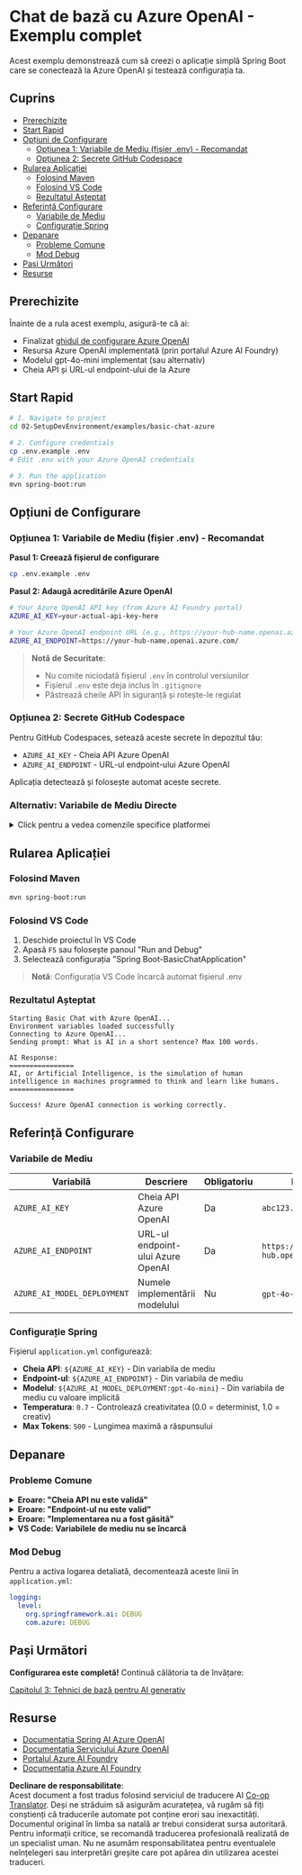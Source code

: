 <!--
CO_OP_TRANSLATOR_METADATA:
{
  "original_hash": "efd82efe50711d7e257eb943151d682c",
  "translation_date": "2025-07-27T13:47:01+00:00",
  "source_file": "02-SetupDevEnvironment/examples/basic-chat-azure/README.md",
  "language_code": "ro"
}
-->
# Chat de bază cu Azure OpenAI - Exemplu complet

Acest exemplu demonstrează cum să creezi o aplicație simplă Spring Boot care se conectează la Azure OpenAI și testează configurația ta.

## Cuprins

- [Prerechizite](../../../../../02-SetupDevEnvironment/examples/basic-chat-azure)
- [Start Rapid](../../../../../02-SetupDevEnvironment/examples/basic-chat-azure)
- [Opțiuni de Configurare](../../../../../02-SetupDevEnvironment/examples/basic-chat-azure)
  - [Opțiunea 1: Variabile de Mediu (fișier .env) - Recomandat](../../../../../02-SetupDevEnvironment/examples/basic-chat-azure)
  - [Opțiunea 2: Secrete GitHub Codespace](../../../../../02-SetupDevEnvironment/examples/basic-chat-azure)
- [Rularea Aplicației](../../../../../02-SetupDevEnvironment/examples/basic-chat-azure)
  - [Folosind Maven](../../../../../02-SetupDevEnvironment/examples/basic-chat-azure)
  - [Folosind VS Code](../../../../../02-SetupDevEnvironment/examples/basic-chat-azure)
  - [Rezultatul Așteptat](../../../../../02-SetupDevEnvironment/examples/basic-chat-azure)
- [Referință Configurare](../../../../../02-SetupDevEnvironment/examples/basic-chat-azure)
  - [Variabile de Mediu](../../../../../02-SetupDevEnvironment/examples/basic-chat-azure)
  - [Configurație Spring](../../../../../02-SetupDevEnvironment/examples/basic-chat-azure)
- [Depanare](../../../../../02-SetupDevEnvironment/examples/basic-chat-azure)
  - [Probleme Comune](../../../../../02-SetupDevEnvironment/examples/basic-chat-azure)
  - [Mod Debug](../../../../../02-SetupDevEnvironment/examples/basic-chat-azure)
- [Pași Următori](../../../../../02-SetupDevEnvironment/examples/basic-chat-azure)
- [Resurse](../../../../../02-SetupDevEnvironment/examples/basic-chat-azure)

## Prerechizite

Înainte de a rula acest exemplu, asigură-te că ai:

- Finalizat [ghidul de configurare Azure OpenAI](../../getting-started-azure-openai.md)  
- Resursa Azure OpenAI implementată (prin portalul Azure AI Foundry)  
- Modelul gpt-4o-mini implementat (sau alternativ)  
- Cheia API și URL-ul endpoint-ului de la Azure  

## Start Rapid

```bash
# 1. Navigate to project
cd 02-SetupDevEnvironment/examples/basic-chat-azure

# 2. Configure credentials
cp .env.example .env
# Edit .env with your Azure OpenAI credentials

# 3. Run the application
mvn spring-boot:run
```

## Opțiuni de Configurare

### Opțiunea 1: Variabile de Mediu (fișier .env) - Recomandat

**Pasul 1: Creează fișierul de configurare**
```bash
cp .env.example .env
```

**Pasul 2: Adaugă acreditările Azure OpenAI**
```bash
# Your Azure OpenAI API key (from Azure AI Foundry portal)
AZURE_AI_KEY=your-actual-api-key-here

# Your Azure OpenAI endpoint URL (e.g., https://your-hub-name.openai.azure.com/)
AZURE_AI_ENDPOINT=https://your-hub-name.openai.azure.com/
```

> **Notă de Securitate**: 
> - Nu comite niciodată fișierul `.env` în controlul versiunilor
> - Fișierul `.env` este deja inclus în `.gitignore`
> - Păstrează cheile API în siguranță și rotește-le regulat

### Opțiunea 2: Secrete GitHub Codespace

Pentru GitHub Codespaces, setează aceste secrete în depozitul tău:
- `AZURE_AI_KEY` - Cheia API Azure OpenAI
- `AZURE_AI_ENDPOINT` - URL-ul endpoint-ului Azure OpenAI

Aplicația detectează și folosește automat aceste secrete.

### Alternativ: Variabile de Mediu Directe

<details>
<summary>Click pentru a vedea comenzile specifice platformei</summary>

**Linux/macOS (bash/zsh):**
```bash
export AZURE_AI_KEY=your-actual-api-key-here
export AZURE_AI_ENDPOINT=https://your-hub-name.openai.azure.com/
```

**Windows (Command Prompt):**
```cmd
set AZURE_AI_KEY=your-actual-api-key-here
set AZURE_AI_ENDPOINT=https://your-hub-name.openai.azure.com/
```

**Windows (PowerShell):**
```powershell
$env:AZURE_AI_KEY="your-actual-api-key-here"
$env:AZURE_AI_ENDPOINT="https://your-hub-name.openai.azure.com/"
```
</details>

## Rularea Aplicației

### Folosind Maven

```bash
mvn spring-boot:run
```

### Folosind VS Code

1. Deschide proiectul în VS Code
2. Apasă `F5` sau folosește panoul "Run and Debug"
3. Selectează configurația "Spring Boot-BasicChatApplication"

> **Notă**: Configurația VS Code încarcă automat fișierul .env

### Rezultatul Așteptat

```
Starting Basic Chat with Azure OpenAI...
Environment variables loaded successfully
Connecting to Azure OpenAI...
Sending prompt: What is AI in a short sentence? Max 100 words.

AI Response:
================
AI, or Artificial Intelligence, is the simulation of human intelligence in machines programmed to think and learn like humans.
================

Success! Azure OpenAI connection is working correctly.
```

## Referință Configurare

### Variabile de Mediu

| Variabilă | Descriere | Obligatoriu | Exemplu |
|-----------|-----------|-------------|---------|
| `AZURE_AI_KEY` | Cheia API Azure OpenAI | Da | `abc123...` |
| `AZURE_AI_ENDPOINT` | URL-ul endpoint-ului Azure OpenAI | Da | `https://my-hub.openai.azure.com/` |
| `AZURE_AI_MODEL_DEPLOYMENT` | Numele implementării modelului | Nu | `gpt-4o-mini` (implicit) |

### Configurație Spring

Fișierul `application.yml` configurează:
- **Cheia API**: `${AZURE_AI_KEY}` - Din variabila de mediu
- **Endpoint-ul**: `${AZURE_AI_ENDPOINT}` - Din variabila de mediu  
- **Modelul**: `${AZURE_AI_MODEL_DEPLOYMENT:gpt-4o-mini}` - Din variabila de mediu cu valoare implicită
- **Temperatura**: `0.7` - Controlează creativitatea (0.0 = determinist, 1.0 = creativ)
- **Max Tokens**: `500` - Lungimea maximă a răspunsului

## Depanare

### Probleme Comune

<details>
<summary><strong>Eroare: "Cheia API nu este validă"</strong></summary>

- Verifică dacă `AZURE_AI_KEY` este setată corect în fișierul `.env`
- Asigură-te că cheia API este copiată exact din portalul Azure AI Foundry
- Verifică să nu existe spații sau ghilimele suplimentare în jurul cheii
</details>

<details>
<summary><strong>Eroare: "Endpoint-ul nu este valid"</strong></summary>

- Asigură-te că `AZURE_AI_ENDPOINT` include URL-ul complet (ex.: `https://your-hub-name.openai.azure.com/`)
- Verifică consistența slash-ului final
- Confirmă că endpoint-ul se potrivește cu regiunea implementării Azure
</details>

<details>
<summary><strong>Eroare: "Implementarea nu a fost găsită"</strong></summary>

- Verifică dacă numele implementării modelului se potrivește exact cu cel implementat în Azure
- Asigură-te că modelul este implementat cu succes și activ
- Încearcă să folosești numele implicit al implementării: `gpt-4o-mini`
</details>

<details>
<summary><strong>VS Code: Variabilele de mediu nu se încarcă</strong></summary>

- Asigură-te că fișierul `.env` este în directorul rădăcină al proiectului (același nivel cu `pom.xml`)
- Încearcă să rulezi `mvn spring-boot:run` în terminalul integrat al VS Code
- Verifică dacă extensia Java pentru VS Code este instalată corect
- Confirmă că configurația de lansare are `"envFile": "${workspaceFolder}/.env"`
</details>

### Mod Debug

Pentru a activa logarea detaliată, decomentează aceste linii în `application.yml`:

```yaml
logging:
  level:
    org.springframework.ai: DEBUG
    com.azure: DEBUG
```

## Pași Următori

**Configurarea este completă!** Continuă călătoria ta de învățare:

[Capitolul 3: Tehnici de bază pentru AI generativ](../../../03-CoreGenerativeAITechniques/README.md)

## Resurse

- [Documentația Spring AI Azure OpenAI](https://docs.spring.io/spring-ai/reference/api/clients/azure-openai-chat.html)
- [Documentația Serviciului Azure OpenAI](https://learn.microsoft.com/azure/ai-services/openai/)
- [Portalul Azure AI Foundry](https://ai.azure.com/)
- [Documentația Azure AI Foundry](https://learn.microsoft.com/azure/ai-foundry/how-to/create-projects?tabs=ai-foundry&pivots=hub-project)

**Declinare de responsabilitate**:  
Acest document a fost tradus folosind serviciul de traducere AI [Co-op Translator](https://github.com/Azure/co-op-translator). Deși ne străduim să asigurăm acuratețea, vă rugăm să fiți conștienți că traducerile automate pot conține erori sau inexactități. Documentul original în limba sa natală ar trebui considerat sursa autoritară. Pentru informații critice, se recomandă traducerea profesională realizată de un specialist uman. Nu ne asumăm responsabilitatea pentru eventualele neînțelegeri sau interpretări greșite care pot apărea din utilizarea acestei traduceri.